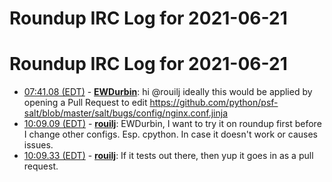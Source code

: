# Roundup IRC Log for 2021-06-21 #
# Roundup IRC Log for 2021-06-21
* <a href="#07:41.08" id="07:41.08">07:41.08 (EDT)</a> - __[EWDurbin](https://github.com/EWDurbin)__: hi @rouilj ideally this would be applied by opening a Pull Request to edit <https://github.com/python/psf-salt/blob/master/salt/bugs/config/nginx.conf.jinja>
* <a href="#10:09.09" id="10:09.09">10:09.09 (EDT)</a> - __[rouilj](https://github.com/rouilj)__: EWDurbin,  I want to try it on roundup first before I change other configs. Esp. cpython. In case it doesn't work or causes issues.
* <a href="#10:09.33" id="10:09.33">10:09.33 (EDT)</a> - __[rouilj](https://github.com/rouilj)__: If it tests out there, then yup it goes in as a pull request.
